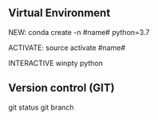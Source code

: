 ## Virtual Environment

NEW: 
conda create -n #name# python=3.7

ACTIVATE:
source activate #name#

INTERACTIVE
winpty python



## Version control (GIT)
git status
git branch


